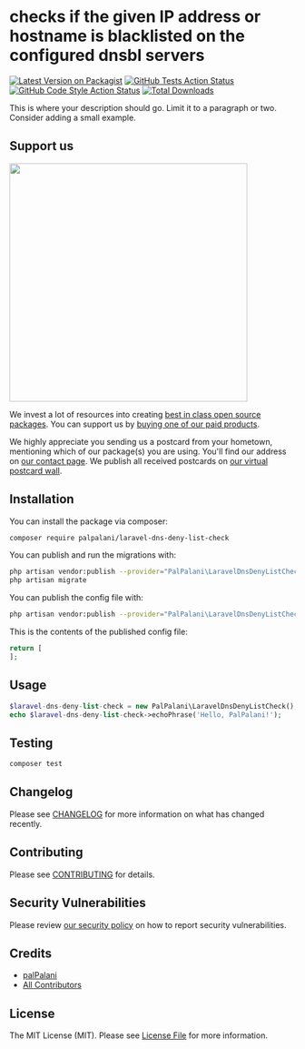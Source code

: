 # checks if the given IP address or hostname is blacklisted on the configured dnsbl servers

[![Latest Version on Packagist](https://img.shields.io/packagist/v/palpalani/laravel-dns-deny-list-check.svg?style=flat-square)](https://packagist.org/packages/palpalani/laravel-dns-deny-list-check)
[![GitHub Tests Action Status](https://img.shields.io/github/workflow/status/palpalani/laravel-dns-deny-list-check/run-tests?label=tests)](https://github.com/palpalani/laravel-dns-deny-list-check/actions?query=workflow%3ATests+branch%3Amaster)
[![GitHub Code Style Action Status](https://img.shields.io/github/workflow/status/palpalani/laravel-dns-deny-list-check/Check%20&%20fix%20styling?label=code%20style)](https://github.com/palpalani/laravel-dns-deny-list-check/actions?query=workflow%3A"Check+%26+fix+styling"+branch%3Amaster)
[![Total Downloads](https://img.shields.io/packagist/dt/palpalani/laravel-dns-deny-list-check.svg?style=flat-square)](https://packagist.org/packages/palpalani/laravel-dns-deny-list-check)


This is where your description should go. Limit it to a paragraph or two. Consider adding a small example.

## Support us

[<img src="https://github-ads.s3.eu-central-1.amazonaws.com/package-laravel-dns-deny-list-check-laravel.jpg?t=1" width="419px" />](https://spatie.be/github-ad-click/package-laravel-dns-deny-list-check-laravel)

We invest a lot of resources into creating [best in class open source packages](https://spatie.be/open-source). You can support us by [buying one of our paid products](https://spatie.be/open-source/support-us).

We highly appreciate you sending us a postcard from your hometown, mentioning which of our package(s) you are using. You'll find our address on [our contact page](https://spatie.be/about-us). We publish all received postcards on [our virtual postcard wall](https://spatie.be/open-source/postcards).

## Installation

You can install the package via composer:

```bash
composer require palpalani/laravel-dns-deny-list-check
```

You can publish and run the migrations with:

```bash
php artisan vendor:publish --provider="PalPalani\LaravelDnsDenyListCheck\LaravelDnsDenyListCheckServiceProvider" --tag="laravel-dns-deny-list-check-migrations"
php artisan migrate
```

You can publish the config file with:
```bash
php artisan vendor:publish --provider="PalPalani\LaravelDnsDenyListCheck\LaravelDnsDenyListCheckServiceProvider" --tag="laravel-dns-deny-list-check-config"
```

This is the contents of the published config file:

```php
return [
];
```

## Usage

```php
$laravel-dns-deny-list-check = new PalPalani\LaravelDnsDenyListCheck();
echo $laravel-dns-deny-list-check->echoPhrase('Hello, PalPalani!');
```

## Testing

```bash
composer test
```

## Changelog

Please see [CHANGELOG](CHANGELOG.md) for more information on what has changed recently.

## Contributing

Please see [CONTRIBUTING](.github/CONTRIBUTING.md) for details.

## Security Vulnerabilities

Please review [our security policy](../../security/policy) on how to report security vulnerabilities.

## Credits

- [palPalani](https://github.com/palpalani)
- [All Contributors](../../contributors)

## License

The MIT License (MIT). Please see [License File](LICENSE.md) for more information.

